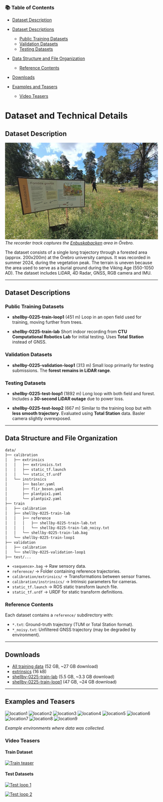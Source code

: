### 📚 Table of Contents

* [Dataset Description](#dataset-description)
* [Dataset Descriptions](#dataset-descriptions)

  * [Public Training Datasets](#public-training-datasets)
  * [Validation Datasets](#validation-datasets)
  * [Testing Datasets](#testing-datasets)
* [Data Structure and File Organization](#data-structure-and-file-organization)

  * [Reference Contents](#reference-contents)
* [Downloads](#downloads)
* [Examples and Teasers](#examples-and-teasers)

  * [Video Teasers](#video-teasers)

# Dataset and Technical Details

## Dataset Description
![Viking hill in Orebro](media/viking_hill_sm.jpg)
*The recorder track captures the [Enbuskabacken](https://www.lansstyrelsen.se/orebro/besoksmal/kulturmiljoer/enbuskabacken.html) area in Örebro.*

The dataset consists of a single long trajectory through a forested area (approx. 200x200m) at the Örebro university campus.
It was recorded in summer 2024, during the vegetation peak. The terrain is uneven because the area used to serve as a burial ground during the Viking Age (550-1050 AD).
The dataset includes LiDAR, 4D Radar, GNSS, RGB camera and IMU.

---

## Dataset Descriptions

### Public Training Datasets

* **shellby-0225-train-loop1** (451 m)
  Loop in an open field used for training, moving further from trees.

* **shellby-0225-train-lab**
  Short indoor recording from **CTU Computational Robotics Lab** for initial testing.
  Uses **Total Station** instead of GNSS.

### Validation Datasets

* **shellby-0225-validation-loop1** (313 m)
  Small loop primarily for testing submissions. The **forest remains in LiDAR range**.

### Testing Datasets

* **shellby-0225-test-loop1** (1892 m)
  Long loop with both field and forest. Includes a **30-second LiDAR outage** due to power loss.

* **shellby-0225-test-loop2** (667 m)
  Similar to the training loop but with **less smooth trajectory**.
  Evaluated using **Total Station** data. Basler camera slightly overexposed.

---

## Data Structure and File Organization

```
data/
├── calibration
│   ├── extrinsics
│   │   ├── extrinsics.txt
│   │   ├── static_tf.launch
│   │   └── static_tf.urdf
│   └── instrinsics
│       ├── basler.yaml
│       ├── flir_boson.yaml
│       ├── plantpix1.yaml
│       └── plantpix2.yaml
├── train
│   ├── calibration
│   ├── shellby-0225-train-lab
│   │   ├── reference
│   │   │   ├── shellby-0225-train-lab.txt
│   │   │   └── shellby-0225-train-lab_noisy.txt
│   │   └── shellby-0225-train-lab.bag
│   └── shellby-0225-train-loop1
├── validation
│   ├── calibration
│   └── shellby-0225-validation-loop1
├── test/...
```

* `<sequence>.bag` → Raw sensory data.
* `reference/` → Folder containing reference trajectories.
* `calibration/extrinsics/` → Transformations between sensor frames.
* `calibration/instrinsics/` → Intrinsic parameters for cameras.
* `static_tf.launch` → ROS static transform launch file.
* `static_tf.urdf` → URDF for static transform definitions.

### Reference Contents

Each dataset contains a `reference/` subdirectory with:

* `*.txt`: Ground-truth trajectory (TUM or Total Station format).
* `*_noisy.txt`: Unfiltered GNSS trajectory (may be degraded by environment).

---

## Downloads

* [All training data](https://comrob-ds.fel.cvut.cz:9001/api/v1/buckets/cb-slam/objects/download?prefix=data/train/) (52 GB, \~27 GB download)
* [extrinsics](https://comrob-ds.fel.cvut.cz:9001/api/v1/buckets/cb-slam/objects/download?prefix=data/train/extrinsics/) (16 kB)
* [shellby-0225-train-lab](https://comrob-ds.fel.cvut.cz:9001/api/v1/buckets/cb-slam/objects/download?prefix=data/train/shellby-0225-train-lab/) (5.5 GB, \~3.3 GB download)
* [shellby-0225-train-loop1](https://comrob-ds.fel.cvut.cz:9001/api/v1/buckets/cb-slam/objects/download?prefix=data/train/shellby-0225-train-loop1/) (47 GB, \~24 GB download)

---

## Examples and Teasers

![location1](https://comrob-ds.fel.cvut.cz:9000/cb-slam/media/images/location1.jpeg)
![location2](https://comrob-ds.fel.cvut.cz:9000/cb-slam/media/images/location2.jpeg)
![location3](https://comrob-ds.fel.cvut.cz:9000/cb-slam/media/images/location3.jpeg)
![location4](https://comrob-ds.fel.cvut.cz:9000/cb-slam/media/images/location4.jpeg)
![location5](https://comrob-ds.fel.cvut.cz:9000/cb-slam/media/images/location5.jpeg)
![location6](https://comrob-ds.fel.cvut.cz:9000/cb-slam/media/images/location6.jpeg)
![location7](https://comrob-ds.fel.cvut.cz:9000/cb-slam/media/images/location7.jpeg)
![location8](https://comrob-ds.fel.cvut.cz:9000/cb-slam/media/images/location8.jpeg)
![location9](https://comrob-ds.fel.cvut.cz:9000/cb-slam/media/images/location9.jpeg)

*Example environments where data was collected.*

### Video Teasers

#### Train Dataset

[![Train teaser](https://img.youtube.com/vi/dQw4w9WgXcQ/0.jpg)](https://comrob-ds.fel.cvut.cz:9000/cb-slam/media/videos/shellby-0225-train-loop1-teaser.mp4)

#### Test Datasets

[![Test loop 1](https://img.youtube.com/vi/dQw4w9WgXcQ/0.jpg)](https://comrob-ds.fel.cvut.cz:9000/cb-slam/media/videos/shellby-0225-test-loop1-teaser.mp4)

[![Test loop 2](https://img.youtube.com/vi/dQw4w9WgXcQ/0.jpg)](https://comrob-ds.fel.cvut.cz:9000/cb-slam/media/videos/shellby-0225-test-loop2-teaser.mp4)
